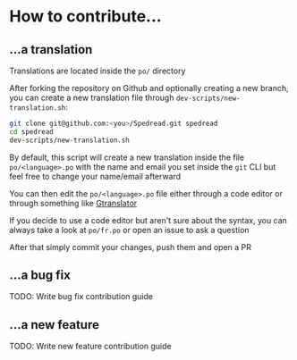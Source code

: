# How to contribute...

## ...a translation

Translations are located inside the `po/` directory

After forking the repository on Github and optionally creating a new branch,
you can create a new translation file through
`dev-scripts/new-translation.sh`:

```sh
git clone git@github.com:<you>/Spedread.git spedread
cd spedread
dev-scripts/new-translation.sh
```

By default, this script will create a new translation inside the file
`po/<language>.po` with the name and email you set inside the `git` CLI but
feel free to change your name/email afterward

You can then edit the `po/<language>.po` file either through a code editor or
through something like [Gtranslator](https://flathub.org/apps/details/org.gnome.Gtranslator)

If you decide to use a code editor but aren't sure about the syntax, you can
always take a look at `po/fr.po` or open an issue to ask a question

After that simply commit your changes, push them and open a PR

## ...a bug fix

TODO: Write bug fix contribution guide

## ...a new feature

TODO: Write new feature contribution guide
